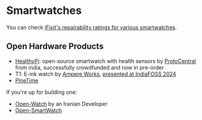 # Smartwatches

You can check [iFixit's repairability ratings for various smartwatches](https://www.ifixit.com/repairability/smartwatch-repairability-scores).

## Open Hardware Products

* [HealthyPi](https://www.crowdsupply.com/protocentral/healthypi-move): open-source smartwatch with health sensors by [ProtoCentral](https://protocentral.com/) from india, successfully crowdfunded and now in pre-order
* T1: E-ink watch by [Ampere Works](https://www.ampere.works/), [presented at IndiaFOSS 2024](https://www.youtube.com/watch?v=jpTXz0AlL78)
* [PineTime](https://pine64.org/devices/pinetime/)

If you're up for building one:

* [Open-Watch](https://www.pcbway.com/project/shareproject/Open_Watch_An_open_source_handmade_smartwatch_10560bbb.html) by an Iranian Developer
* [Open-SmartWatch](https://open-smartwatch.github.io/)

